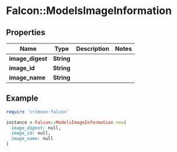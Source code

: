 # Falcon::ModelsImageInformation

## Properties

| Name | Type | Description | Notes |
| ---- | ---- | ----------- | ----- |
| **image_digest** | **String** |  |  |
| **image_id** | **String** |  |  |
| **image_name** | **String** |  |  |

## Example

```ruby
require 'crimson-falcon'

instance = Falcon::ModelsImageInformation.new(
  image_digest: null,
  image_id: null,
  image_name: null
)
```

